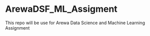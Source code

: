 # ArewaDSF_ML_Assigment
This repo will be use for Arewa Data Science and Machine Learning Assignment
